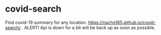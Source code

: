 # covid-search
Find covid-19 summary for any location.
https://nacho185.github.io/covid-search/ .
ALERT! Api is down for a bit will be back up as soon as possible.
